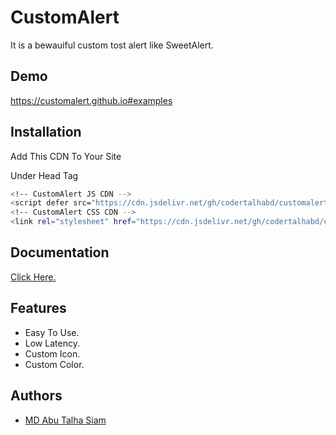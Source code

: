 
#  CustomAlert

It is a bewauiful custom tost alert like SweetAlert.


## Demo

https://customalert.github.io#examples


## Installation

Add This CDN To Your Site

Under Head Tag

```bash
<!-- CustomAlert JS CDN -->
<script defer src="https://cdn.jsdelivr.net/gh/codertalhabd/customalert@1.2.0/customalert.js"></script>
<!-- CustomAlert CSS CDN -->
<link rel="stylesheet" href="https://cdn.jsdelivr.net/gh/codertalhabd/customalert@1.2.0/customalert.css">
```
    
## Documentation

[ Click Here. ](https://customalert.github.io#intallation)


## Features

- Easy To Use.
- Low Latency.
- Custom Icon.
- Custom Color.


## Authors

- [MD Abu Talha Siam](https://www.github.com/Codertalhabd)


